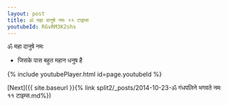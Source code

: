 ```yaml
---
layout: post
title: ॐ महा दानुषे नमः ११ टाइम्स
youtubeId: RGvRM3K2shs
---
```

 
 
 ॐ महा दानुषे नमः  
 
 -  जिसके पास बहुत महान धनुष है 
 
  
 
  
 
 
 
 
 
 


{% include youtubePlayer.html id=page.youtubeId %}
 
[Next]({{ site.baseurl }}{% link  split2/_posts/2014-10-23-ॐ गंधपलिने भगवते नमः ११ टाइम्स.md%})
 
